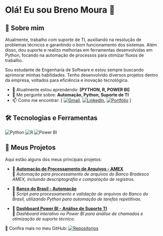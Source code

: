 
# Olá! Eu sou Breno Moura 👋
## 🚀 Sobre mim

Atualmente, trabalho com suporte de TI, auxiliando na resolução de problemas técnicos e garantindo o bom funcionamento dos sistemas. Além disso, dou suporte e realizo melhorias em ferramentas desenvolvidas em Python, focando na automação de processos para otimizar fluxos de trabalho.

Sou estudante de Engenharia de Software e estou sempre buscando aprimorar minhas habilidades. Tenho desenvolvido diversos projetos dentro da empresa, voltados para eficiência e inovação tecnológica.

- 🌱 Atualmente estou aprendendo: **[PYTHON, R, POWER BI]**
- 💬 Me pergunte sobre: **Automação, Python, Suporte de TI**
- 📫 Como me encontrar: [ [![Gmail](https://img.shields.io/badge/-Gmail-D14836?style=flat&logo=gmail&logoColor=white)](mailto:Breno5141moura@gmail.com), [![LinkedIn](https://img.shields.io/badge/-LinkedIn-blue?style=flat&logo=LinkedIn)](https://www.linkedin.com/in/br-moura), [![Portfólio](https://img.shields.io/badge/-Portfólio-000?style=flat&logo=vercel)](https://seu-portfolio.com)  ]

## 🛠️ Tecnologias e Ferramentas
![Python](https://img.shields.io/badge/-Python-3776AB?style=flat&logo=python&logoColor=white)
![R](https://img.shields.io/badge/-R-276DC3?style=flat&logo=r&logoColor=white)
![Power BI](https://img.shields.io/badge/-Power%20BI-F2C811?style=flat&logo=power-bi&logoColor=black)

## 📂 Meus Projetos

Aqui estão alguns dos meus principais projetos:

- 🔹 **[Automação de Processamento de Arquivos - AMEX](https://github.com/seu-usuario/AMEX-Automation)**  
  🔹 *Automação para processamento de arquivos do Banco Bradesco AMEX, incluindo descriptografia e comparação de registros.*

- 🔹 **[Banco do Brasil - Automação](https://github.com/seu-usuario/BB-Automation)**  
  🔹 *Script para processamento e validação de arquivos do Banco do Brasil, utilizando Python para automação de tarefas repetitivas.*

- 🔹 **[Dashboard Power BI - Análise de Suporte TI](https://github.com/seu-usuario/Dashboard-Suporte-TI)**  
  🔹 *Dashboard interativo no Power BI para análise de chamados e otimização de suporte técnico.*

📌 Confira mais no meu GitHub:  [![Repositorios](https://img.shields.io/badge/-Meu%20GitHub-181717?style=flat&logo=github&logoColor=white)]([https://github.com/seu-usuario](https://github.com/Br-Moura?tab=repositories))
